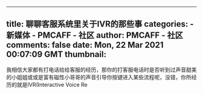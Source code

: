 
---
title: 聊聊客服系统里关于IVR的那些事
categories: 
    - 新媒体
    - PMCAFF - 社区
author: PMCAFF - 社区
comments: false
date: Mon, 22 Mar 2021 00:07:09 GMT
thumbnail: 
---

<div>   
我相信大家都有打电话给给客服的经历，那你的打客服电话时是否听到过声音甜美的小姐姐或或是富有磁性小哥哥的声音引导你按键进入某些流程呢，没错，你所经历的就是IVR(Interactive Voice Re  
</div>
            